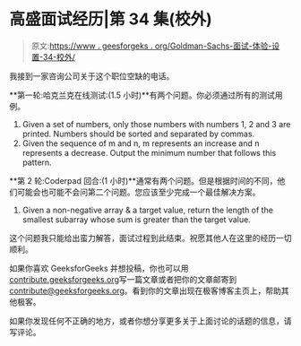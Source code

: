 # 高盛面试经历|第 34 集(校外)

> 原文:[https://www . geesforgeks . org/Goldman-Sachs-面试-体验-设置-34-校外/](https://www.geeksforgeeks.org/goldman-sachs-interview-experience-set-34-off-campus/)

我接到一家咨询公司关于这个职位空缺的电话。

**第一轮:哈克兰克在线测试:(1.5 小时)**有两个问题。你必须通过所有的测试用例。

1.  Given a set of numbers, only those numbers with numbers 1, 2 and 3 are printed. Numbers should be sorted and separated by commas.
2.  Given the sequence of m and n, m represents an increase and n represents a decrease. Output the minimum number that follows this pattern.

**第 2 轮:Coderpad 回合:(1 小时)**通常有两个问题。但是根据时间的不同，他们可能会也可能不会问第二个问题。您应该至少完成一个最佳解决方案。

1.  Given a non-negative array & a target value, return the length of the smallest subarray whose sum is greater than the target value.

这个问题我只能给出蛮力解答，面试过程到此结束。祝愿其他人在这里的经历一切顺利。

如果你喜欢 GeeksforGeeks 并想投稿，你也可以用[contribute.geeksforgeeks.org](http://contribute.geeksforgeeks.org/)写一篇文章或者把你的文章邮寄到 contribute@geeksforgeeks.org。看到你的文章出现在极客博客主页上，帮助其他极客。

如果你发现任何不正确的地方，或者你想分享更多关于上面讨论的话题的信息，请写评论。